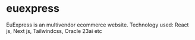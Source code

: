 # euexpress
EuExpress is an multivendor ecommerce website. Technology used: React js, Next js, Tailwindcss, Oracle 23ai etc
